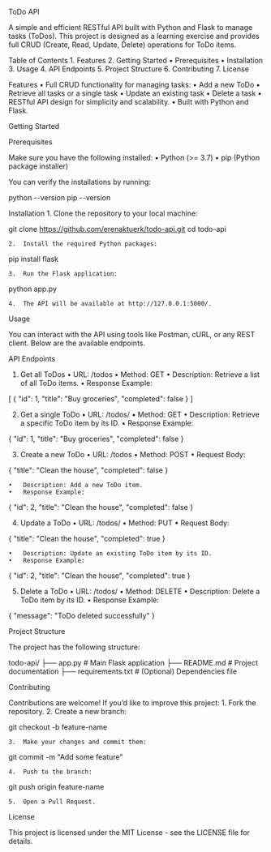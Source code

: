 ToDo API

A simple and efficient RESTful API built with Python and Flask to manage tasks (ToDos). This project is designed as a learning exercise and provides full CRUD (Create, Read, Update, Delete) operations for ToDo items.

Table of Contents
	1.	Features
	2.	Getting Started
	•	Prerequisites
	•	Installation
	3.	Usage
	4.	API Endpoints
	5.	Project Structure
	6.	Contributing
	7.	License

Features
	•	Full CRUD functionality for managing tasks:
	•	Add a new ToDo
	•	Retrieve all tasks or a single task
	•	Update an existing task
	•	Delete a task
	•	RESTful API design for simplicity and scalability.
	•	Built with Python and Flask.

Getting Started

Prerequisites

Make sure you have the following installed:
	•	Python (>= 3.7)
	•	pip (Python package installer)

You can verify the installations by running:

python --version
pip --version

Installation
	1.	Clone the repository to your local machine:

git clone https://github.com/erenaktuerk/todo-api.git
cd todo-api


	2.	Install the required Python packages:

pip install flask


	3.	Run the Flask application:

python app.py


	4.	The API will be available at http://127.0.0.1:5000/.

Usage

You can interact with the API using tools like Postman, cURL, or any REST client. Below are the available endpoints.

API Endpoints

1. Get all ToDos
	•	URL: /todos
	•	Method: GET
	•	Description: Retrieve a list of all ToDo items.
	•	Response Example:

[
  {
    "id": 1,
    "title": "Buy groceries",
    "completed": false
  }
]



2. Get a single ToDo
	•	URL: /todos/<id>
	•	Method: GET
	•	Description: Retrieve a specific ToDo item by its ID.
	•	Response Example:

{
  "id": 1,
  "title": "Buy groceries",
  "completed": false
}



3. Create a new ToDo
	•	URL: /todos
	•	Method: POST
	•	Request Body:

{
  "title": "Clean the house",
  "completed": false
}


	•	Description: Add a new ToDo item.
	•	Response Example:

{
  "id": 2,
  "title": "Clean the house",
  "completed": false
}

4. Update a ToDo
	•	URL: /todos/<id>
	•	Method: PUT
	•	Request Body:

{
  "title": "Clean the house",
  "completed": true
}


	•	Description: Update an existing ToDo item by its ID.
	•	Response Example:

{
  "id": 2,
  "title": "Clean the house",
  "completed": true
}

5. Delete a ToDo
	•	URL: /todos/<id>
	•	Method: DELETE
	•	Description: Delete a ToDo item by its ID.
	•	Response Example:

{
  "message": "ToDo deleted successfully"
}

Project Structure

The project has the following structure:

todo-api/
├── app.py            # Main Flask application
├── README.md         # Project documentation
├── requirements.txt  # (Optional) Dependencies file

Contributing

Contributions are welcome! If you’d like to improve this project:
	1.	Fork the repository.
	2.	Create a new branch:

git checkout -b feature-name


	3.	Make your changes and commit them:

git commit -m "Add some feature"


	4.	Push to the branch:

git push origin feature-name


	5.	Open a Pull Request.

License

This project is licensed under the MIT License - see the LICENSE file for details.
